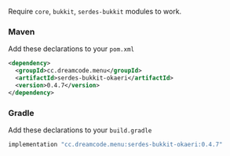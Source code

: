 Require ``core``, ``bukkit``, ``serdes-bukkit`` modules to work.
### Maven
Add these declarations to your ``pom.xml``

```xml
<dependency>
  <groupId>cc.dreamcode.menu</groupId>
  <artifactId>serdes-bukkit-okaeri</artifactId>
  <version>0.4.7</version>
</dependency>
```

### Gradle
Add these declarations to your ``build.gradle``

```gradle
implementation "cc.dreamcode.menu:serdes-bukkit-okaeri:0.4.7"
```